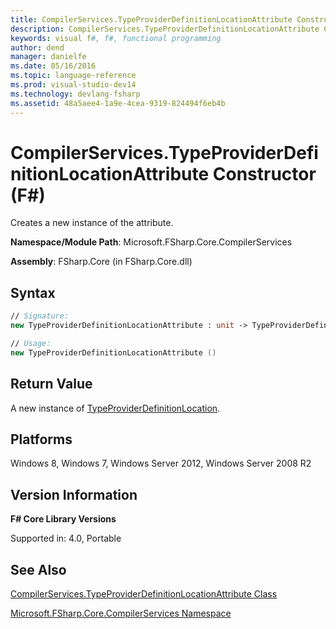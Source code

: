 ```yaml
---
title: CompilerServices.TypeProviderDefinitionLocationAttribute Constructor (F#)
description: CompilerServices.TypeProviderDefinitionLocationAttribute Constructor (F#)
keywords: visual f#, f#, functional programming
author: dend
manager: danielfe
ms.date: 05/16/2016
ms.topic: language-reference
ms.prod: visual-studio-dev14
ms.technology: devlang-fsharp
ms.assetid: 48a5aee4-1a9e-4cea-9319-824494f6eb4b 
---
```


# CompilerServices.TypeProviderDefinitionLocationAttribute Constructor (F#)

Creates a new instance of the attribute.

**Namespace/Module Path**: Microsoft.FSharp.Core.CompilerServices

**Assembly**: FSharp.Core (in FSharp.Core.dll)


## Syntax

```fsharp
// Signature:
new TypeProviderDefinitionLocationAttribute : unit -> TypeProviderDefinitionLocationAttribute

// Usage:
new TypeProviderDefinitionLocationAttribute ()
```

## Return Value
A new instance of [TypeProviderDefinitionLocation](https://msdn.microsoft.com/library/ca51668f-8f81-43b5-95d7-aeeeb342ffc7).

## Platforms
Windows 8, Windows 7, Windows Server 2012, Windows Server 2008 R2


## Version Information
**F# Core Library Versions**

Supported in: 4.0, Portable

## See Also
[CompilerServices.TypeProviderDefinitionLocationAttribute Class](CompilerServices.TypeProviderDefinitionLocationAttribute-Class-%5BFSharp%5D.md)

[Microsoft.FSharp.Core.CompilerServices Namespace](Microsoft.FSharp.Core.CompilerServices-Namespace-%5BFSharp%5D.md)